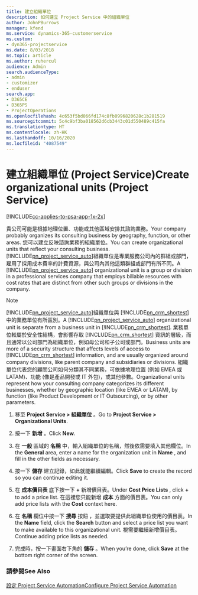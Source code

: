 ```yaml
---
title: 建立組織單位
description: 如何建立 Project Service 中的組織單位
author: JohnPBurrows
manager: kfend
ms.service: dynamics-365-customerservice
ms.custom:
- dyn365-projectservice
ms.date: 8/03/2018
ms.topic: article
ms.author: ruhercul
audience: Admin
search.audienceType:
- admin
- customizer
- enduser
search.app:
- D365CE
- D365PS
- ProjectOperations
ms.openlocfilehash: 4c653f5bd066fd174c8fb0996820628c1b281519
ms.sourcegitcommit: 5c4c9bf3ba018562d6cb3443c01d550489c415fa
ms.translationtype: HT
ms.contentlocale: zh-HK
ms.lasthandoff: 10/16/2020
ms.locfileid: "4087549"
---
```

# <a name="create-organizational-units-project-service"></a><span data-ttu-id="c3f79-103">建立組織單位 (Project Service)</span><span class="sxs-lookup"><span data-stu-id="c3f79-103">Create organizational units (Project Service)</span></span>

[!INCLUDE[cc-applies-to-psa-app-1x-2x](../includes/cc-applies-to-psa-app-1x-2x.md)]

<span data-ttu-id="c3f79-104">貴公司可能是根據地理位置、功能或其他區域安排其諮詢業務。</span><span class="sxs-lookup"><span data-stu-id="c3f79-104">Your company probably organizes its consulting business by geography, function, or other areas.</span></span> <span data-ttu-id="c3f79-105">您可以建立反映諮詢業務的組織單位。</span><span class="sxs-lookup"><span data-stu-id="c3f79-105">You can create organizational units that reflect your consulting business.</span></span> <span data-ttu-id="c3f79-106">[!INCLUDE[pn_project_service_auto](../includes/pn-project-service-auto.md)]組織單位是專業服務公司內的群組或部門，雇用了採用成本費率的計費資源，與公司內其他這類群組或部門有所不同。</span><span class="sxs-lookup"><span data-stu-id="c3f79-106">A [!INCLUDE[pn_project_service_auto](../includes/pn-project-service-auto.md)] organizational unit is a group or division in a professional services company that employs billable resources with cost rates that are distinct from other such groups or divisions in the company.</span></span>  
  
> [!NOTE]
>  <span data-ttu-id="c3f79-107">[!INCLUDE[pn_project_service_auto](../includes/pn-project-service-auto.md)]組織單位與 [!INCLUDE[pn_crm_shortest](../includes/pn-crm-shortest.md)] 中的業務單位有所區別。</span><span class="sxs-lookup"><span data-stu-id="c3f79-107">A [!INCLUDE[pn_project_service_auto](../includes/pn-project-service-auto.md)] organizational unit is separate from a business unit in [!INCLUDE[pn_crm_shortest](../includes/pn-crm-shortest.md)].</span></span> <span data-ttu-id="c3f79-108">業務單位較屬於安全性結構，會影響存取 [!INCLUDE[pn_crm_shortest](../includes/pn-crm-shortest.md)] 資訊的層級，而且通常以公司部門為組織單位，例如母公司和子公司或部門。</span><span class="sxs-lookup"><span data-stu-id="c3f79-108">Business units are more of a security structure that affects levels of access to [!INCLUDE[pn_crm_shortest](../includes/pn-crm-shortest.md)] information, and are usually organized around company divisions, like parent company and subsidiaries or divisions.</span></span> <span data-ttu-id="c3f79-109">組織單位代表您的顧問公司如何分類其不同業務，可依據地理位置 (例如 EMEA 或 LATAM)、功能 (像是產品開發或 IT 外包)，或其他參數。</span><span class="sxs-lookup"><span data-stu-id="c3f79-109">Organizational units represent how your consulting company categorizes its different businesses, whether by geographic location (like EMEA or LATAM), by function (like Product Development or IT Outsourcing), or by other parameters.</span></span>  
  
1.  <span data-ttu-id="c3f79-110">移至 **Project Service > 組織單位** 。</span><span class="sxs-lookup"><span data-stu-id="c3f79-110">Go to **Project Service > Organizational Units**.</span></span>  
  
2.  <span data-ttu-id="c3f79-111">按一下 **新增** 。</span><span class="sxs-lookup"><span data-stu-id="c3f79-111">Click **New**.</span></span>  
  
3.  <span data-ttu-id="c3f79-112">在 **一般** 區域的 **名稱** 中，輸入組織單位的名稱，然後依需要填入其他欄位。</span><span class="sxs-lookup"><span data-stu-id="c3f79-112">In the **General** area, enter a name for the organization unit in **Name** , and fill in the other fields as necessary.</span></span>  
  
4.  <span data-ttu-id="c3f79-113">按一下 **儲存** 建立記錄，如此就能繼續編輯。</span><span class="sxs-lookup"><span data-stu-id="c3f79-113">Click **Save** to create the record so you can continue editing it.</span></span>  
  
5.  <span data-ttu-id="c3f79-114">在 **成本價目表** 底下按一下 **+** 新增價目表。</span><span class="sxs-lookup"><span data-stu-id="c3f79-114">Under **Cost Price Lists** , click **+** to add a price list.</span></span> <span data-ttu-id="c3f79-115">在這裡您只能新增 **成本** 方面的價目表。</span><span class="sxs-lookup"><span data-stu-id="c3f79-115">You can only add price lists with the **Cost** context here.</span></span>  
  
6.  <span data-ttu-id="c3f79-116">在 **名稱** 欄位中按一下 **搜尋** 按鈕 ，並選取要提供此組織單位使用的價目表。</span><span class="sxs-lookup"><span data-stu-id="c3f79-116">In the **Name** field, click the **Search** button and select a price list you want to make available to this organizational unit.</span></span> <span data-ttu-id="c3f79-117">視需要繼續新增價目表。</span><span class="sxs-lookup"><span data-stu-id="c3f79-117">Continue adding price lists as needed.</span></span>  
  
7.  <span data-ttu-id="c3f79-118">完成時，按一下畫面右下角的 **儲存** 。</span><span class="sxs-lookup"><span data-stu-id="c3f79-118">When you’re done, click **Save** at the bottom right corner of the screen.</span></span>  
  
### <a name="see-also"></a><span data-ttu-id="c3f79-119">請參閱</span><span class="sxs-lookup"><span data-stu-id="c3f79-119">See Also</span></span>  
 [<span data-ttu-id="c3f79-120">設定 Project Service Automation</span><span class="sxs-lookup"><span data-stu-id="c3f79-120">Configure Project Service Automation</span></span>](../psa/configure.md)
